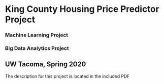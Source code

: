 # King County Housing Price Predictor Project
### Machine Learning Project
### Big Data Analytics Project
## UW Tacoma, Spring 2020
The description for this project is located in the included PDF
